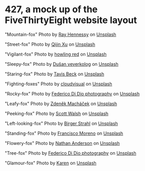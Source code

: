 # 427, a mock up of the FiveThirtyEight website layout


"Mountain-fox" Photo by <a href="https://unsplash.com/@rayhennessy?utm_source=unsplash&utm_medium=referral&utm_content=creditCopyText">Ray Hennessy</a> on <a href="https://unsplash.com/s/photos/fox?utm_source=unsplash&utm_medium=referral&utm_content=creditCopyText">Unsplash</a>

"Street-fox" Photo by <a href="https://unsplash.com/@obkim?utm_source=unsplash&utm_medium=referral&utm_content=creditCopyText">Qijin Xu</a> on <a href="https://unsplash.com/s/photos/fox?utm_source=unsplash&utm_medium=referral&utm_content=creditCopyText">Unsplash</a>

"Vigilant-fox" Photo by <a href="https://unsplash.com/@howlingred70?utm_source=unsplash&utm_medium=referral&utm_content=creditCopyText">howling red</a> on <a href="https://unsplash.com/s/photos/fox?utm_source=unsplash&utm_medium=referral&utm_content=creditCopyText">Unsplash</a>

"Sleepy-fox" Photo by <a href="https://unsplash.com/@veverkolog?utm_source=unsplash&utm_medium=referral&utm_content=creditCopyText">Dušan veverkolog</a> on <a href="https://unsplash.com/s/photos/fox?utm_source=unsplash&utm_medium=referral&utm_content=creditCopyText">Unsplash</a>

"Staring-fox" Photo by <a href="https://unsplash.com/@tavis_beck?utm_source=unsplash&utm_medium=referral&utm_content=creditCopyText">Tavis Beck</a> on <a href="https://unsplash.com/s/photos/fox-singing?utm_source=unsplash&utm_medium=referral&utm_content=creditCopyText">Unsplash</a>

"Fighting-foxes" Photo by <a href="https://unsplash.com/@cloudvisual?utm_source=unsplash&utm_medium=referral&utm_content=creditCopyText">cloudvisual</a> on <a href="https://unsplash.com/s/photos/fox?utm_source=unsplash&utm_medium=referral&utm_content=creditCopyText">Unsplash</a>

"Rocky-fox" Photo by <a href="https://unsplash.com/@didiofederico_photographer?utm_source=unsplash&utm_medium=referral&utm_content=creditCopyText">Federico Di Dio photography</a> on <a href="https://unsplash.com/s/photos/fox?utm_source=unsplash&utm_medium=referral&utm_content=creditCopyText">Unsplash</a>

"Leafy-fox" Photo by <a href="https://unsplash.com/@zmachacek?utm_source=unsplash&utm_medium=referral&utm_content=creditCopyText">Zdeněk Macháček</a> on <a href="https://unsplash.com/s/photos/fox?utm_source=unsplash&utm_medium=referral&utm_content=creditCopyText">Unsplash</a>

"Peeking-fox" Photo by <a href="https://unsplash.com/@outsighted?utm_source=unsplash&utm_medium=referral&utm_content=creditCopyText">Scott Walsh</a> on <a href="https://unsplash.com/s/photos/fox?utm_source=unsplash&utm_medium=referral&utm_content=creditCopyText">Unsplash</a>

"Left-looking-fox" Photo by <a href="https://unsplash.com/@bist31?utm_source=unsplash&utm_medium=referral&utm_content=creditCopyText">Birger Strahl</a> on <a href="https://unsplash.com/s/photos/fox?utm_source=unsplash&utm_medium=referral&utm_content=creditCopyText">Unsplash</a>

"Standing-fox" Photo by <a href="https://unsplash.com/@franciscomoreno?utm_source=unsplash&utm_medium=referral&utm_content=creditCopyText">Francisco  Moreno</a> on <a href="https://unsplash.com/s/photos/fox?utm_source=unsplash&utm_medium=referral&utm_content=creditCopyText">Unsplash</a>

"Flowery-fox" Photo by <a href="https://unsplash.com/@nathananderson?utm_source=unsplash&utm_medium=referral&utm_content=creditCopyText">Nathan Anderson</a> on <a href="https://unsplash.com/s/photos/fox?utm_source=unsplash&utm_medium=referral&utm_content=creditCopyText">Unsplash</a>

"Tree-fox" Photo by <a href="https://unsplash.com/@didiofederico_photographer?utm_source=unsplash&utm_medium=referral&utm_content=creditCopyText">Federico Di Dio photography</a> on <a href="https://unsplash.com/s/photos/fox?utm_source=unsplash&utm_medium=referral&utm_content=creditCopyText">Unsplash</a>

"Glamour-fox" Photo by <a href="https://unsplash.com/@mizmoxie13?utm_source=unsplash&utm_medium=referral&utm_content=creditCopyText">Karen</a> on <a href="https://unsplash.com/s/photos/fox?utm_source=unsplash&utm_medium=referral&utm_content=creditCopyText">Unsplash</a>
